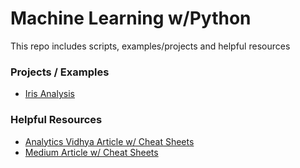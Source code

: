 # Machine Learning w/Python
This repo includes scripts, examples/projects and helpful resources


### Projects / Examples 
- [Iris Analysis](https://github.com/payalnpatel/ML-with-Python/tree/main/Iris)

### Helpful Resources
- [Analytics Vidhya Article w/ Cheat Sheets](https://www.analyticsvidhya.com/blog/2017/02/top-28-cheat-sheets-for-machine-learning-data-science-probability-sql-big-data/)
- [Medium Article w/ Cheat Sheets](https://medium.com/machine-learning-in-practice/cheat-sheet-of-machine-learning-and-python-and-math-cheat-sheets-a4afe4e791b6)
